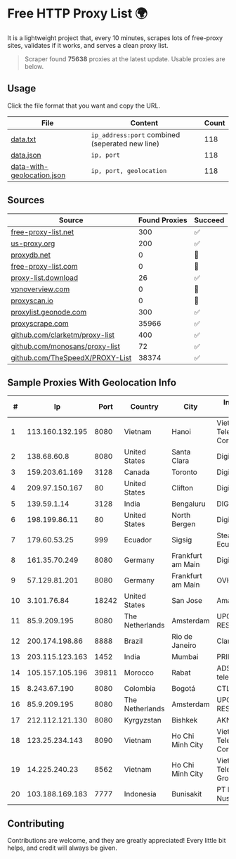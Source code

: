 
# Free HTTP Proxy List 🌍

It is a lightweight project that, every 10 minutes, scrapes lots of free-proxy sites, validates if it works, and serves a clean proxy list.


> Scraper found **75638** proxies at the latest update. Usable proxies are below.

## Usage

Click the file format that you want and copy the URL.


|File|Content|Count|
|----|-------|-----|
|[data.txt](https://raw.githubusercontent.com/themiralay/Proxy-List-World/master/data.txt)|`ip_address:port` combined (seperated new line)|118|
|[data.json](https://raw.githubusercontent.com/themiralay/Proxy-List-World/master/data.json)|`ip, port`|118|
|[data-with-geolocation.json](https://raw.githubusercontent.com/themiralay/Proxy-List-World/master/data-with-geolocation.json)|`ip, port, geolocation`|118|

## Sources

|Source|Found Proxies|Succeed|
|------|-------------|-------|
|[free-proxy-list.net](https://free-proxy-list.net)|300|✅|
|[us-proxy.org](https://www.us-proxy.org)|200|✅|
|[proxydb.net](http://proxydb.net)|0|🚫|
|[free-proxy-list.com](https://free-proxy-list.com/?page=&port=&type%5B%5D=http&type%5B%5D=https&up_time=0&search=Search)|0|🚫|
|[proxy-list.download](https://www.proxy-list.download/HTTP)|26|✅|
|[vpnoverview.com](https://vpnoverview.com/privacy/anonymous-browsing/free-proxy-servers)|0|🚫|
|[proxyscan.io](https://www.proxyscan.io)|0|🚫|
|[proxylist.geonode.com](https://proxylist.geonode.com/api/proxy-list?limit=300&page=1&sort_by=lastChecked&sort_type=desc&protocols=http,https)|300|✅|
|[proxyscrape.com](https://api.proxyscrape.com/v2/?request=displayproxies&protocol=http&timeout=10000&country=all&ssl=all&anonymity=all)|35966|✅|
|[github.com/clarketm/proxy-list](https://raw.githubusercontent.com/clarketm/proxy-list/master/proxy-list-raw.txt)|400|✅|
|[github.com/monosans/proxy-list](https://raw.githubusercontent.com/monosans/proxy-list/main/proxies/http.txt)|72|✅|
|[github.com/TheSpeedX/PROXY-List](https://raw.githubusercontent.com/TheSpeedX/PROXY-List/master/http.txt)|38374|✅|


## Sample Proxies With Geolocation Info

|#|Ip|Port|Country|City|Internet Service Provider|
|-|--|----|-------|----|-------------------------|
|1|113.160.132.195|8080|Vietnam|Hanoi|VietNam Post and Telecom Corporation|
|2|138.68.60.8|8080|United States|Santa Clara|DigitalOcean, LLC|
|3|159.203.61.169|3128|Canada|Toronto|DigitalOcean, LLC|
|4|209.97.150.167|80|United States|Clifton|DigitalOcean, LLC|
|5|139.59.1.14|3128|India|Bengaluru|DIGITALOCEAN|
|6|198.199.86.11|80|United States|North Bergen|DigitalOcean, LLC|
|7|179.60.53.25|999|Ecuador|Sigsig|Stealth Telecom del Ecuador|
|8|161.35.70.249|8080|Germany|Frankfurt am Main|DigitalOcean, LLC|
|9|57.129.81.201|8080|Germany|Frankfurt am Main|OVH SAS|
|10|3.101.76.84|18242|United States|San Jose|Amazon.com, Inc.|
|11|85.9.209.195|8080|The Netherlands|Amsterdam|UPCLOUD-RESERVE|
|12|200.174.198.86|8888|Brazil|Rio de Janeiro|Claro S.A|
|13|203.115.123.163|1452|India|Mumbai|PRIMENET|
|14|105.157.105.196|39811|Morocco|Rabat|ADSL Maroc telecom|
|15|8.243.67.190|8080|Colombia|Bogotá|CTL Colombia|
|16|85.9.209.195|8080|The Netherlands|Amsterdam|UPCLOUD-RESERVE|
|17|212.112.121.130|8080|Kyrgyzstan|Bishkek|AKNET Ltd|
|18|123.25.234.143|8090|Vietnam|Ho Chi Minh City|VietNam Post and Telecom Corporation|
|19|14.225.240.23|8562|Vietnam|Ho Chi Minh City|Vietnam Posts and Telecommunications Group|
|20|103.188.169.183|7777|Indonesia|Bunisakit|PT Lintas Jaringan Nusantara|



## Contributing

Contributions are welcome, and they are greatly appreciated! Every
little bit helps, and credit will always be given.

